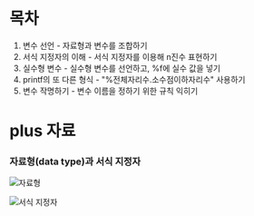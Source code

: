 # 목차

1. 변수 선언 - 자료형과 변수를 조합하기
2. 서식 지정자의 이해 - 서식 지정자를 이용해 n진수 표현하기
3. 실수형 변수 - 실수형 변수를 선언하고, %f에 실수 값을 넣기
4. printf의 또 다른 형식 - "%전체자리수.소수점이하자리수" 사용하기
5. 변수 작명하기 - 변수 이름을 정하기 위한 규칙 익히기

# plus 자료
### 자료형(data type)과 서식 지정자

![자료형](https://s3-ap-northeast-2.amazonaws.com/opentutorials-user-file/module/3921/9904.png)

![서식 지정자](https://s3-ap-northeast-2.amazonaws.com/opentutorials-user-file/module/3921/11904.png)
